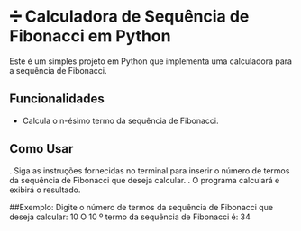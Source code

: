# ➗ Calculadora de Sequência de Fibonacci em Python

Este é um simples projeto em Python que implementa uma calculadora para a sequência de Fibonacci.

## Funcionalidades

- Calcula o n-ésimo termo da sequência de Fibonacci.

## Como Usar

. Siga as instruções fornecidas no terminal para inserir o número de termos da sequência de Fibonacci que deseja calcular.
. O programa calculará e exibirá o resultado.

##Exemplo:
Digite o número de termos da sequência de Fibonacci que deseja calcular: 10
O 10 º termo da sequência de Fibonacci é: 34
